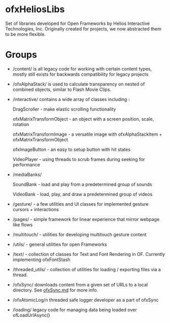 # ofxHeliosLibs

Set of libraries developed for Open Frameworks by Helios Interactive Technologies, Inc. Originally created for projects, we now abstracted them to be more flexible.

Groups 
================

* /content/ is all legacy code for working with certain content types, mostly still exists for backwards compatibility for legacy projects

* /ofxAlphaStack/ is used to calculate transparency on nested of combined objects, similar to Flash Movie Clips.

* /interactive/ contains a wide array of classes including : 
	
	DragScroller - make elastic scrolling functionality

	ofxMatrixTransformObject - an object with a screen position, scale, rotation

	ofxMatrixTransformImage - a versatile image with ofxAlphaStackItem + ofxMatrixTransformObject

	ofxImageButton - an easy to setup button with hit states

	VideoPlayer - using threads to scrub frames during seeking for performance
	
* /mediaBanks/

	SoundBank - load and play from a predetermined group of sounds

	VideoBank - load, play, and draw a predetermined group of videos

* /gesture/ - a few utilities and UI classes for implemented gesture cursors + interactions

* /pages/ - simple framework for linear experience that mirror webpage like flows

* /multitouch/ - utilities for developing multitouch gesture content

* /utils/ - general utilities for open Frameworks

* /text/ - collection of classes for Text and Font Rendering in OF. Currently implementing ofxFontStash

* /threaded_utils/ - collection of utilities for loading / exporting files via a thread.

* /ofxSync/ downloads content from a given set of URLs to a local directory. See [ofxSync.md](src/ofxSync/ofxSync.md) for more info.

* /ofxAtomicLog/n threaded safe logger developer as a part of ofxSync

* /loading/ legacy code for managing data being loaded over ofLoadUrlAsync() 
